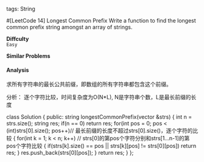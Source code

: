 tags: String

#[LeetCode 14] Longest Common Prefix
Write a function to find the longest common prefix string amongst an array of strings.


**Diffculty**  
`Easy`

**Similar Problems**  


#### Analysis


求所有字符串的最长公共前缀，即数组的所有字符串都包含这个前缀。

分析：
逐个字符比较，时间复杂度为O(N*L), N是字符串个数，L是最长前缀的长度

class Solution {
public:
    string longestCommonPrefix(vector<string> &strs) {
        int n = strs.size();
        string res;
        if(n == 0) return res;
        for(int pos = 0; pos < (int)strs[0].size(); pos++)// 最长前缀的长度不超过strs[0].size()，逐个字符的比较
        {
            for(int k = 1; k < n; k++) // strs[0]的第pos个字符分别和strs[1...n-1]的第pos个字符比较
            {
                if(strs[k].size() == pos || strs[k][pos] != strs[0][pos])
                    return res;
            }
            res.push_back(strs[0][pos]);
        }
        return res;
    }
};